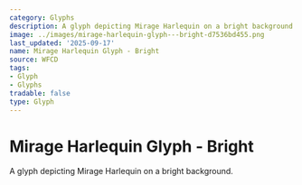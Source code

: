 ```yaml
---
category: Glyphs
description: A glyph depicting Mirage Harlequin on a bright background.
image: ../images/mirage-harlequin-glyph---bright-d7536bd455.png
last_updated: '2025-09-17'
name: Mirage Harlequin Glyph - Bright
source: WFCD
tags:
- Glyph
- Glyphs
tradable: false
type: Glyph
---
```


# Mirage Harlequin Glyph - Bright

A glyph depicting Mirage Harlequin on a bright background.

